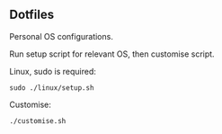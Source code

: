 ## Dotfiles

Personal OS configurations.

Run setup script for relevant OS, then customise script.

Linux, sudo is required:
```
sudo ./linux/setup.sh
```

Customise:
```
./customise.sh
```
